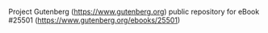 Project Gutenberg (https://www.gutenberg.org) public repository for eBook #25501 (https://www.gutenberg.org/ebooks/25501)
